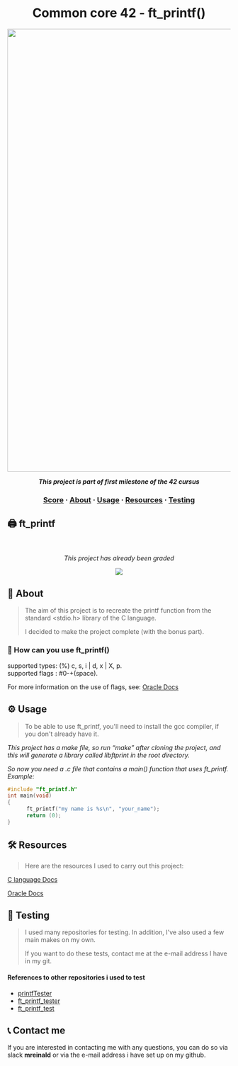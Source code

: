 <h1 align="center">
  Common core 42 - ft_printf()
</h1>

<p align="center">
<img src="https://github.com/tmatheusdiniz/42-ft_printf/releases/download/images/ft_printf.webp" width="1000" hidth="200">
</P>
<p align="center">
    <b><i>This project is part of first milestone of the 42 cursus</i></b>
</p>

<h3 align="center">
    <a href="#-score">Score</a>
    <span> · </span>
    <a href="#-about">About</a>
    <span> · </span>
    <a href="#-usage">Usage</a>
    <span> · </span>
    <a href="#-resources">Resources</a>
    <span> · </span>
    <a href="#-testing">Testing</a>
</h3>

## 🖨️ ft_printf
<br>
<div align="center">
    <p><i>This project has already been graded</i></p>
    <img src="https://github.com/tmatheusdiniz/42-libft/releases/download/Note/score.png")>
</div>

## 📖 About
> The aim of this project is to recreate the printf function from the standard <stdio.h> library of the C language.
> 
> I decided to make the project complete (with the bonus part).
### 🧐 How can you use ft_printf()

supported types: (%) c, s, i | d, x | X, p.  
supported flags : #0-+(space).

For more information on the use of flags, see: [Oracle Docs](https://docs.oracle.com/cd/E19253-01/817-6223/chp-fmt-1.2/index.html)

## ⚙️ Usage
> To be able to use ft_printf, you'll need to install the gcc compiler, if you don't already have it.</i>

<i>This project has a make file, so run “make” after cloning the project, and this will generate a library called libftprint in the root directory.</i>

<i>So now you need a .c file that contains a main() function that uses ft_printf. Example: </i>
```c
#include "ft_printf.h"
int main(void)
{
      ft_printf("my name is %s\n", "your_name");
      return (0);
}
```
## 🛠️ Resources
> Here are the resources I used to carry out this project:

[C language Docs](https://www.gnu.org/software/c-intro-and-ref/manual/c-intro-and-ref.html)

[Oracle Docs](https://docs.oracle.com/cd/E19253-01/817-6223/chp-fmt-1.2/index.html)

## 🧪 Testing
> I used many repositories for testing. In addition, I've also used a few main makes on my own.
> 
> If you want to do these tests, contact me at the e-mail address I have in my git.

#### References to other repositories i used to test
* [printfTester](https://github.com/Tripouille/printfTester)
* [ft_printf_tester](https://github.com/paulo-santana/ft_printf_tester)
* [ft_printf_test](https://github.com/cacharle/ft_printf_test)

## 📞 Contact me

If you are interested in contacting me with any questions, you can do so via slack <b>mreinald</b> or via the e-mail address i have set up on my github.
